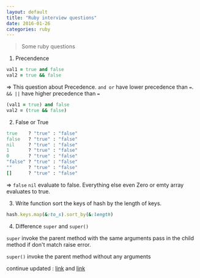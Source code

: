 ```yaml
---
layout: default
title: "Ruby interview questions"
date: 2016-01-26
categories: ruby
---
```


> Some ruby questions

1. Precendence

```ruby
val1 = true and false
val2 = true && false
```

=> This question about Precedence. `and or` have lower precedence than `=`. `&& ||` have higher precedence than `=`

```ruby
(val1 = true) and false
val2 = (true && false)
```

2. False or True

```ruby
true    ? "true" : "false"
false   ? "true" : "false"
nil     ? "true" : "false"
1       ? "true" : "false"
0       ? "true" : "false"
"false" ? "true" : "false"
""      ? "true" : "false"
[]      ? "true" : "false"
```

=> `false` `nil` evaluate to false. Everything else even Zero or emty array evaluates to true.

3. Write function sort the keys of hash by the length of keys.

```ruby
hash.keys.map(&:to_s).sort_by(&:length)
```

4. Difference `super` and `super()`

`super` invoke the parent method with the same arguments pass in the child method if don't match raise error.

`super()` invoke the parent method without any arguments

continue updated : [link](https://www.toptal.com/ruby/interview-questions) and [link](https://gist.github.com/ryansobol/5252653)


